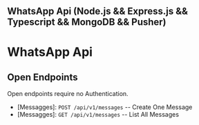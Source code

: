 ## WhatsApp Api (Node.js && Express.js && Typescript && MongoDB && Pusher)

<!-- <img src="" alt="WhatsApp Api" /> -->

# WhatsApp Api

## Open Endpoints

Open endpoints require no Authentication.

* [Messagges]: `POST /api/v1/messages` -- Create One Message
* [Messagges]: `GET /api/v1/messages` -- List All Messages

